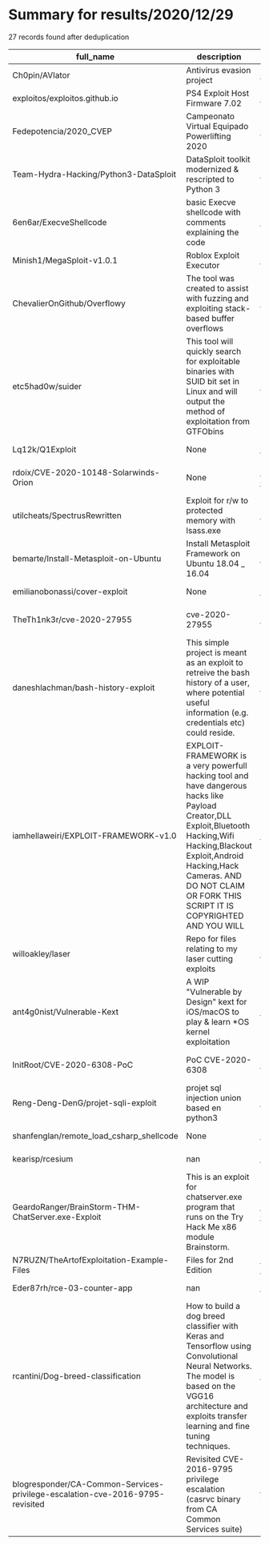 
# Summary for results/2020/12/29
    
27 records found after deduplication

| full_name | description | html_url | matched_list | matched_count | pushed_at | size | stargazers_count | language | forks_count | vul_ids |
|-------------------------------------------------------------------------------|-----------------------------------------------------------------------------------------------------------------------------------------------------------------------------------------------------------------------------------------------------------------|--------------------------------------------------------------------------------------------------|----------------------------------|-----------------|---------------------------|--------|--------------------|------------|---------------|--------------------|
| Ch0pin/AVIator | Antivirus evasion project | https://github.com/Ch0pin/AVIator | ['shellcode'] | 1 | 2020-12-29 09:19:26+00:00 | 2634 | 579 | C# | 165 | [] |
| exploitos/exploitos.github.io | PS4 Exploit Host Firmware 7.02 | https://github.com/exploitos/exploitos.github.io | ['exploit'] | 1 | 2020-12-29 11:58:45+00:00 | 4266 | 0 | JavaScript | 1 | [] |
| Fedepotencia/2020_CVEP | Campeonato Virtual Equipado Powerlifting 2020 | https://github.com/Fedepotencia/2020_CVEP | ['cve-2'] | 1 | 2020-12-29 17:12:07+00:00 | 0 | 0 | | 0 | [] |
| Team-Hydra-Hacking/Python3-DataSploit | DataSploit toolkit modernized & rescripted to Python 3 | https://github.com/Team-Hydra-Hacking/Python3-DataSploit | ['sploit'] | 1 | 2020-12-29 16:12:43+00:00 | 77 | 0 | Python | 0 | [] |
| 6en6ar/ExecveShellcode | basic Execve shellcode with comments explaining the code | https://github.com/6en6ar/ExecveShellcode | ['shellcode'] | 1 | 2020-12-29 16:13:46+00:00 | 1 | 0 | Assembly | 0 | [] |
| Minish1/MegaSploit-v1.0.1 | Roblox Exploit Executor | https://github.com/Minish1/MegaSploit-v1.0.1 | ['exploit', 'sploit'] | 2 | 2020-12-29 16:56:26+00:00 | 7815 | 0 | Lua | 0 | [] |
| ChevalierOnGithub/Overflowy | The tool was created to assist with fuzzing and exploiting stack-based buffer overflows | https://github.com/ChevalierOnGithub/Overflowy | ['exploit'] | 1 | 2020-12-29 19:50:15+00:00 | 10 | 7 | Python | 0 | [] |
| etc5had0w/suider | This tool will quickly search for exploitable binaries with SUID bit set in Linux and will output the method of exploitation from GTFObins | https://github.com/etc5had0w/suider | ['exploit'] | 1 | 2020-12-29 14:04:47+00:00 | 7 | 21 | Shell | 5 | [] |
| Lq12k/Q1Exploit | None | https://github.com/Lq12k/Q1Exploit | ['exploit'] | 1 | 2020-12-29 09:12:06+00:00 | 1 | 0 | | 0 | [] |
| rdoix/CVE-2020-10148-Solarwinds-Orion | None | https://github.com/rdoix/CVE-2020-10148-Solarwinds-Orion | ['cve-2'] | 1 | 2020-12-29 03:30:47+00:00 | 6 | 6 | Python | 2 | ['CVE-2020-10148'] |
| utilcheats/SpectrusRewritten | Exploit for r/w to protected memory with lsass.exe | https://github.com/utilcheats/SpectrusRewritten | ['exploit'] | 1 | 2020-12-29 02:07:08+00:00 | 1 | 0 | | 0 | [] |
| bemarte/Install-Metasploit-on-Ubuntu | Install Metasploit Framework on Ubuntu 18.04 _ 16.04 | https://github.com/bemarte/Install-Metasploit-on-Ubuntu | ['metasploit module OR payload'] | 1 | 2020-12-29 00:45:00+00:00 | 3 | 0 | Shell | 0 | [] |
| emilianobonassi/cover-exploit | None | https://github.com/emilianobonassi/cover-exploit | ['exploit'] | 1 | 2020-12-29 15:29:30+00:00 | 32 | 22 | Solidity | 8 | [] |
| TheTh1nk3r/cve-2020-27955 | cve-2020-27955 | https://github.com/TheTh1nk3r/cve-2020-27955 | ['cve-2'] | 1 | 2020-12-29 05:32:41+00:00 | 3 | 1 | Batchfile | 0 | ['CVE-2020-27955'] |
| daneshlachman/bash-history-exploit | This simple project is meant as an exploit to retreive the bash history of a user, where potential useful information (e.g. credentials etc) could reside. | https://github.com/daneshlachman/bash-history-exploit | ['exploit'] | 1 | 2020-12-29 18:57:39+00:00 | 5 | 0 | Python | 1 | [] |
| iamhellaweiri/EXPLOIT-FRAMEWORK-v1.0 | EXPLOIT-FRAMEWORK is a very powerfull hacking tool and have dangerous hacks like Payload Creator,DLL Exploit,Bluetooth Hacking,Wifi Hacking,Blackout Exploit,Android Hacking,Hack Cameras. AND DO NOT CLAIM OR FORK THIS SCRIPT IT IS COPYRIGHTED AND YOU WILL | https://github.com/iamhellaweiri/EXPLOIT-FRAMEWORK-v1.0 | ['exploit'] | 1 | 2020-12-29 08:57:05+00:00 | 12 | 13 | Python | 3 | [] |
| willoakley/laser | Repo for files relating to my laser cutting exploits | https://github.com/willoakley/laser | ['exploit'] | 1 | 2020-12-29 14:46:09+00:00 | 12 | 0 | | 0 | [] |
| ant4g0nist/Vulnerable-Kext | A WIP "Vulnerable by Design" kext for iOS/macOS to play & learn *OS kernel exploitation | https://github.com/ant4g0nist/Vulnerable-Kext | ['exploit'] | 1 | 2020-12-29 11:34:24+00:00 | 95 | 204 | C | 17 | [] |
| InitRoot/CVE-2020-6308-PoC | PoC CVE-2020-6308 | https://github.com/InitRoot/CVE-2020-6308-PoC | ['cve poc', 'cve-2'] | 2 | 2020-12-29 10:49:49+00:00 | 425 | 31 | | 8 | ['CVE-2020-6308'] |
| Reng-Deng-DenG/projet-sqli-exploit | projet sql injection union based en python3 | https://github.com/Reng-Deng-DenG/projet-sqli-exploit | ['exploit'] | 1 | 2020-12-29 17:38:12+00:00 | 53 | 0 | Python | 0 | [] |
| shanfenglan/remote_load_csharp_shellcode | None | https://github.com/shanfenglan/remote_load_csharp_shellcode | ['shellcode'] | 1 | 2020-12-29 02:23:58+00:00 | 7 | 1 | C# | 0 | [] |
| kearisp/rcesium | nan | https://github.com/kearisp/rcesium | ['rce'] | 1 | 2020-12-29 15:10:48+00:00 | 14 | 0 | TypeScript | 0 | [] |
| GeardoRanger/BrainStorm-THM-ChatServer.exe-Exploit | This is an exploit for chatserver.exe program that runs on the Try Hack Me x86 module Brainstorm. | https://github.com/GeardoRanger/BrainStorm-THM-ChatServer.exe-Exploit | ['exploit'] | 1 | 2020-12-29 21:25:50+00:00 | 227 | 0 | Python | 0 | [] |
| N7RUZN/TheArtofExploitation-Example-Files | Files for 2nd Edition | https://github.com/N7RUZN/TheArtofExploitation-Example-Files | ['exploit'] | 1 | 2020-12-29 19:43:01+00:00 | 73 | 0 | C | 0 | [] |
| Eder87rh/rce-03-counter-app | nan | https://github.com/Eder87rh/rce-03-counter-app | ['rce'] | 1 | 2020-12-29 19:31:43+00:00 | 245 | 0 | JavaScript | 0 | [] |
| rcantini/Dog-breed-classification | How to build a dog breed classifier with Keras and Tensorflow using Convolutional Neural Networks. The model is based on the VGG16 architecture and exploits transfer learning and fine tuning techniques. | https://github.com/rcantini/Dog-breed-classification | ['exploit'] | 1 | 2020-12-29 21:49:39+00:00 | 13671 | 0 | Python | 0 | [] |
| blogresponder/CA-Common-Services-privilege-escalation-cve-2016-9795-revisited | Revisited CVE-2016-9795 privilege escalation (casrvc binary from CA Common Services suite) | https://github.com/blogresponder/CA-Common-Services-privilege-escalation-cve-2016-9795-revisited | ['cve-2'] | 1 | 2020-12-29 21:08:27+00:00 | 3 | 0 | | 0 | ['CVE-2016-9795'] |

